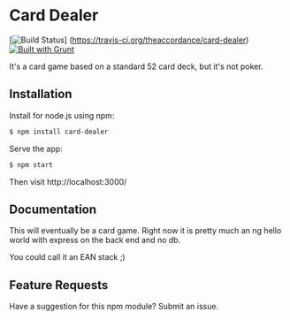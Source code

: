 # Card Dealer
[![Build Status](https://travis-ci.org/theaccordance/card-dealer.svg?branch=master)] (https://travis-ci.org/theaccordance/card-dealer) [![Built with Grunt](https://cdn.gruntjs.com/builtwith.png)](http://gruntjs.com/)

It's a card game based on a standard 52 card deck, but it's not poker.

## Installation
Install for node.js using npm:

``` bash
$ npm install card-dealer
```

Serve the app:

``` bash
$ npm start
```

Then visit http://localhost:3000/

## Documentation
This will eventually be a card game. Right now it is pretty much an ng hello world with express on the back end and no db.

You could call it an EAN stack ;)

## Feature Requests
Have a suggestion for this npm module?  Submit an issue.